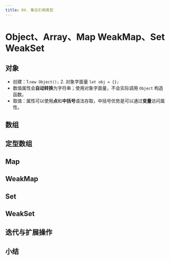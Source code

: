 ```yaml
---
title: 04. 集合引用类型
---
```


# Object、Array、Map WeakMap、Set WeakSet

## 对象

- 创建：1.`new Object();` 2. 对象字面量 `let obj = {};`
- 数值属性会**自动转换**为字符串；使用对象字面量，不会实际调用 `Object` 构造函数。
- 取值：属性可以使用**点**和**中括号**语法存取，中括号优势是可以通过**变量**访问属性。

## 数组

## 定型数组

## Map

## WeakMap

## Set

## WeakSet

## 迭代与扩展操作

## 小结
